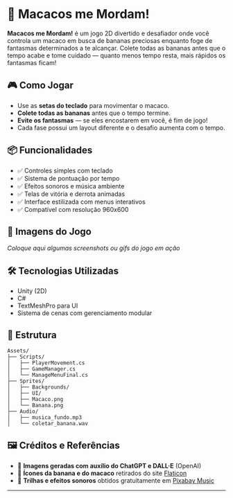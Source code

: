 # 🍌 Macacos me Mordam!

**Macacos me Mordam!** é um jogo 2D divertido e desafiador onde você controla um macaco em busca de bananas preciosas enquanto foge de fantasmas determinados a te alcançar. Colete todas as bananas antes que o tempo acabe e tome cuidado — quanto menos tempo resta, mais rápidos os fantasmas ficam!

## 🎮 Como Jogar

- Use as **setas do teclado** para movimentar o macaco.
- **Colete todas as bananas** antes que o tempo termine.
- **Evite os fantasmas** — se eles encostarem em você, é fim de jogo!
- Cada fase possui um layout diferente e o desafio aumenta com o tempo.

## 📦 Funcionalidades

- ✅ Controles simples com teclado
- ✅ Sistema de pontuação por tempo
- ✅ Efeitos sonoros e música ambiente
- ✅ Telas de vitória e derrota animadas
- ✅ Interface estilizada com menus interativos
- ✅ Compatível com resolução 960x600

## 📸 Imagens do Jogo

*Coloque aqui algumas screenshots ou gifs do jogo em ação*

## 🛠️ Tecnologias Utilizadas

- Unity (2D)
- C#
- TextMeshPro para UI
- Sistema de cenas com gerenciamento modular

## 📁 Estrutura

```plaintext
Assets/
├── Scripts/
│   ├── PlayerMovement.cs
│   ├── GameManager.cs
│   └── ManageMenuFinal.cs
├── Sprites/
│   ├── Backgrounds/
│   ├── UI/
│   ├── Macaco.png
│   └── Banana.png
├── Audio/
│   ├── musica_fundo.mp3
│   └── coletar_banana.wav
```

## 🖼️ Créditos e Referências

- 🎨 **Imagens geradas com auxílio do ChatGPT e DALL·E** (OpenAI)
- 🍌 **Ícones da banana e do macaco** retirados do site [Flaticon](https://www.flaticon.com/)
- 🎵 **Trilhas e efeitos sonoros** obtidos gratuitamente em [Pixabay Music](https://pixabay.com/music/)

---
